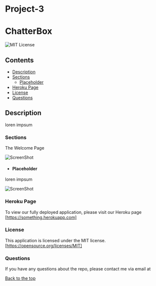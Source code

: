 # Project-3
# ChatterBox
![MIT License](https://img.shields.io/badge/license-MIT-blue)

## Contents

* [Description](#Description)
* [Sections](#Sections)
    * [Placeholder](#Placeholder)
* [Heroku Page](#Heroku-Page) 
* [License](#license)
* [Questions](#questions)


## Description
  loren impsum


### Sections

The Welcome Page

![ScreenShot](/assets/images/home.jpeg)

* #### Placeholder

loren impsum

![ScreenShot](/assets/images/Placeholder.jpeg)


### Heroku Page
To view our fully deployed application, please visit our Heroku page [https://something.herokuapp.com]

### License
  This application is licensed under the MIT license.
  [https://opensource.org/licenses/MIT]

### Questions
  If you have any questions about the repo, please contact me via email at 

[Back to the top](#ChatterBox)